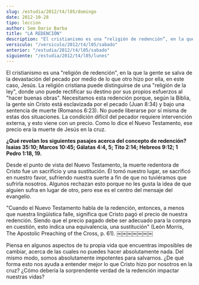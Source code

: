 ```yaml
---
slug: /estudia/2012/t4/l05/domingo
date: 2012-10-28
tipo: leccion
author: Sem Dario Barba
title: "LA REDENCIÓN"
description: "El cristianismo es una “religión de redención”, en la que la gente se salva de  la devastación del pecado por medio de lo que otro hizo por ella, en este caso,  Jesús. La religión cristiana puede distinguirse de una “religión de la ley”,  donde uno puede rectificar su destino ..."
versiculo: "/versiculo/2012/t4/l05/sabado"
anterior: "/estudia/2012/t4/l05/sabado"
siguiente: "/estudia/2012/t4/l05/lunes"
---
```


El cristianismo es una "religión de redención", en la que la gente se salva de la devastación del pecado por medio de lo que otro hizo por ella, en este caso, Jesús. La religión cristiana puede distinguirse de una "religión de la ley", donde uno puede rectificar su destino por sus propios esfuerzos al "hacer buenas obras". Necesitamos esta redención porque, según la Biblia, la gente sin Cristo está esclavizada por el pecado (Juan 8:34) y bajo una sentencia de muerte (Romanos 6:23). No puede liberarse por sí misma de estas dos situaciones. La condición difícil del pecador requiere intervención externa, y esto viene con un precio. Como lo dice el Nuevo Testamento, ese precio era la muerte de Jesús en la cruz.

**¿Qué revelan los siguientes pasajes acerca del concepto de redención? Isaias 35:10; Marcos 10:45; Gálatas 4:4, 5; Tito 2:14; Hebreos 9:12; 1 Pedro 1:18, 19.**

Desde el punto de vista del Nuevo Testamento, la muerte redentora de Cristo fue un sacrificio y una sustitución. Él tomó nuestro lugar, se sacrificó en nuestro favor, sufriendo nuestra suerte a fin de que no tuviéramos que sufrirla nosotros. Algunos rechazan esto porque no les gusta la idea de que alguien sufra en lugar de otro, pero ese es el centro del mensaje del evangelio.

"Cuando el Nuevo Testamento habla de la redención, entonces, a menos que nuestra lingüística falle, significa que Cristo pagó el precio de nuestra redención. Siendo que el precio pagado debe ser adecuado para la compra en cuestión, esto indica una equivalencia, una sustitución" (León Morris, The Apostolic Preaching of the Cross, p. 61). ￼￼￼￼￼￼￼

Piensa en algunos aspectos de tu propia vida que encuentras imposibles de cambiar, acerca de las cuales no puedes hacer absolutamente nada. Del mismo modo, somos absolutamente impotentes para salvarnos. ¿De qué forma esto nos ayuda a entender mejor lo que Cristo hizo por nosotros en la cruz? ¿Cómo debería la sorprendente verdad de la redención impactar nuestras vidas?
